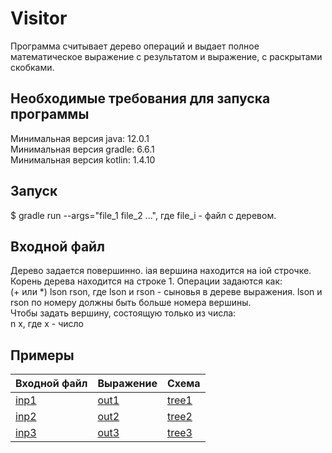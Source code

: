 # Visitor

Программа считывает дерево операций и выдает полное математическое выражение с результатом и выражение, с раскрытами скобками. 

Необходимые требования для запуска программы
-----
Минимальная версия java: 12.0.1 <br/>
Минимальная версия gradle: 6.6.1 <br/>
Минимальная версия kotlin: 1.4.10 

Запуск
---- 
$ gradle run --args="file_1 file_2 ...", где file_i - файл с деревом. 

Входной файл
------
Дерево задается повершинно. iая вершина находится на iой строчке. Корень дерева находится на строке 1. 
Операции задаются как: <br/> 
(+ или *) lson rson, где lson и rson - сыновья в дереве выражения. lson и rson по номеру должны быть 
больше номера вершины. <br/>
Чтобы задать вершину, состоящую только из числа: <br/>
n x, где x - число 

Примеры
--- 
|Входной файл|Выражение|Схема|  
|------------|---------|-----|   
|[inp1](data/integTests/01.in)|[out1](data/integTests/01.out)|[tree1](data/images/tree1.jpg)|
|[inp2](data/integTests/05.in)|[out2](data/integTests/05.out)|[tree2](data/images/tree2.jpg)|
|[inp3](data/integTests/11.in)|[out3](data/integTests/11.out)|[tree3](data/images/tree3.jpg)|